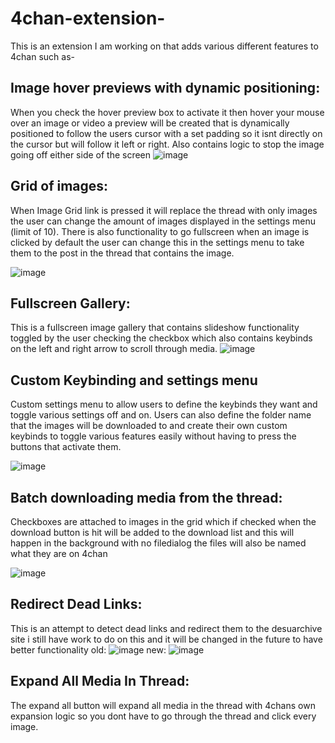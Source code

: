 # 4chan-extension-
This is an extension I am working on that adds various different features to 4chan such as-
## Image hover previews with dynamic positioning:
When you check the hover preview box to activate it then hover your mouse over an image or video a preview will be created that is dynamically positioned to follow the users cursor with a set padding so it isnt directly on the cursor but will follow it left or right. Also contains logic to stop the image going off either side of the screen
![image](https://github.com/LukeGirvan/4chan-extension-/assets/126108451/2cba4417-e78b-43f7-864c-4aa525d08ef4)
## Grid of images:
When Image Grid link is pressed it will replace the thread with only images the user can change the amount of images displayed in the settings menu (limit of 10).
There is also functionality to go fullscreen when an image is clicked by default the user can change this in the settings menu to take them to the post in the thread that contains the image.





![image](https://github.com/LukeGirvan/4chan-extension-/assets/126108451/24f1f024-071c-40cd-abe1-deafe39b6327)
## Fullscreen Gallery:
This is a fullscreen image gallery that contains slideshow functionality toggled by the user checking the checkbox which also contains keybinds on the left and right arrow to scroll through media.
![image](https://github.com/LukeGirvan/4chan-extension-/assets/126108451/f8980662-a580-4df2-9c30-83718103c03d)
## Custom Keybinding and settings menu
Custom settings menu to allow users to define the keybinds they want and toggle various settings off and on. Users can also define the folder name that the images will be downloaded to and create their own custom keybinds to toggle various features easily without having to press the buttons that activate them.



![image](https://github.com/LukeGirvan/4chan-extension-/assets/126108451/24b94385-5978-4962-ab43-3fe3672f572b)




## Batch downloading media from the thread:
Checkboxes are attached to images in the grid which if checked when the download button is hit will be added to the download list and this will happen in the background with no filedialog the files will also be named what they are on 4chan




![image](https://github.com/LukeGirvan/4chan-extension-/assets/126108451/bc5903c6-152d-403b-80f1-a687dd19d7b1)


## Redirect Dead Links:
This is an attempt to detect dead links and redirect them to the desuarchive site i still have work to do on this and it will be changed in the future to have better functionality
old:
![image](https://github.com/LukeGirvan/4chan-extension-/assets/126108451/80231772-27ab-4540-b30a-63d38295c6ec)
new:
![image](https://github.com/LukeGirvan/4chan-extension-/assets/126108451/c490d916-3361-48b1-b1cd-1ff7ecbb7135)


## Expand All Media In Thread:
The expand all button will expand all media in the thread with 4chans own expansion logic so you dont have to go through the thread and click every image.  

